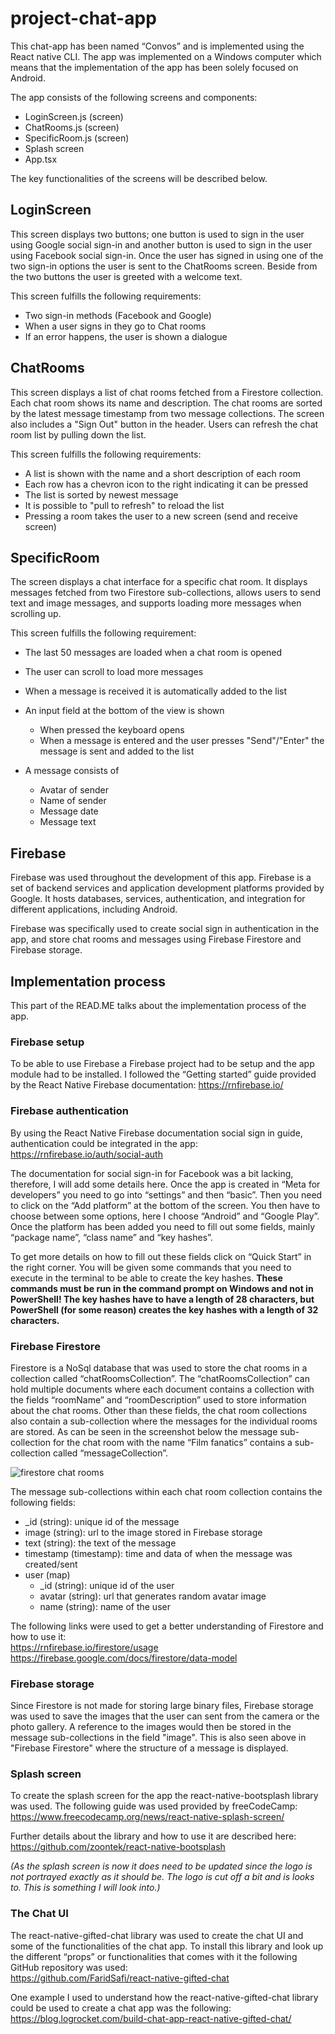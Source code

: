 # project-chat-app

This chat-app has been named “Convos” and is implemented using the React native CLI. The app was implemented on a Windows computer which means that the implementation of the app has been solely focused on Android.

 The app consists of the following screens and components:
- LoginScreen.js (screen)
- ChatRooms.js (screen)
- SpecificRoom.js (screen)
- Splash screen
- App.tsx
  
The key functionalities of the screens will be described below.

## LoginScreen
This screen displays two buttons; one button is used to sign in the user using Google social sign-in and another button is used to sign in the user using Facebook social sign-in. Once the user has signed in using one of the two sign-in options the user is sent to the ChatRooms screen. 
Beside from the two buttons the user is greeted with a welcome text.

This screen fulfills the following requirements:
- Two sign-in methods (Facebook and Google)
- When a user signs in they go to Chat rooms
- If an error happens, the user is shown a dialogue

## ChatRooms
This screen displays a list of chat rooms fetched from a Firestore collection. Each chat room shows its name and description. The chat rooms are sorted by the latest message timestamp from two message collections. The screen also includes a "Sign Out" button in the header. Users can refresh the chat room list by pulling down the list.

This screen fulfills the following requirements:
- A list is shown with the name and a short description of each room
- Each row has a chevron icon to the right indicating it can be pressed
- The list is sorted by newest message
- It is possible to "pull to refresh" to reload the list
- Pressing a room takes the user to a new screen (send and receive screen)

## SpecificRoom
The screen displays a chat interface for a specific chat room. It displays messages fetched from two Firestore sub-collections, allows users to send text and image messages, and supports loading more messages when scrolling up.

This screen fulfills the following requirement:
- The last 50 messages are loaded when a chat room is opened
- The user can scroll to load more messages
- When a message is received it is automatically added to the list

- An input field at the bottom of the view is shown
  - When pressed the keyboard opens
  - When a message is entered and the user presses "Send"/"Enter" the message is sent and added to the list

- A message consists of 
  - Avatar of sender
  - Name of sender
  - Message date
  - Message text


## Firebase
Firebase was used throughout the development of this app. Firebase is a set of backend services and application development platforms provided by Google. It hosts databases, services, authentication, and integration for different applications, including Android.

Firebase was specifically used to create social sign in authentication in the app, and store chat rooms and messages using Firebase Firestore and Firebase storage.

## Implementation process
This part of the READ.ME talks about the implementation process of the app.

### Firebase setup
To be able to use Firebase a Firebase project had to be setup and the app module had to be installed. I followed the “Getting started” guide provided by the React Native Firebase documentation:
https://rnfirebase.io/ 
 
### Firebase authentication
By using the React Native Firebase documentation social sign in guide, authentication could be integrated in the app: 
https://rnfirebase.io/auth/social-auth 

The documentation for social sign-in for Facebook was a bit lacking, therefore, I will add some details here. Once the app is created in “Meta for developers” you need to go into “settings” and then “basic”. Then you need to click on the “Add platform” at the bottom of the screen. You then have to choose between some options, here I choose “Android” and “Google Play”. Once the platform has been added you need to fill out some fields, mainly “package name”, “class name” and “key hashes”. 

To get more details on how to fill out these fields click on “Quick Start” in the right corner. You will be given some commands that you need to execute in the terminal to be able to create the key hashes. **These commands must be run in the command prompt on Windows and not in PowerShell! The key hashes have to have a length of 28 characters, but PowerShell (for some reason) creates the key hashes with a length of 32 characters.**

### Firebase Firestore
Firestore is a NoSql database that was used to store the chat rooms in a collection called “chatRoomsCollection”. The “chatRoomsCollection” can hold multiple documents where each document contains a collection with the fields “roomName” and “roomDescription” used to store information about the chat rooms. Other than these fields, the chat room collections also contain a sub-collection where the messages for the individual rooms are stored. As can be seen in the screenshot below the message sub-collection for the chat room with the name “Film fanatics” contains a sub-collection called “messageCollection”. 

![firestore chat rooms](https://github.com/user-attachments/assets/b3891511-1324-4178-81b7-c4202d085751)

The message sub-collections within each chat room collection contains the following fields:
- _id (string): unique id of the message
- image (string): url to the image stored in Firebase storage
- text (string): the text of the message
- timestamp (timestamp): time and data of when the message was created/sent
- user (map)
     - _id (string): unique id of the user
     - avatar (string): url that generates random avatar image
     - name (string): name of the user

The following links were used to get a better understanding of Firestore and how to use it:  <br />
https://rnfirebase.io/firestore/usage  <br />
https://firebase.google.com/docs/firestore/data-model 

### Firebase storage
Since Firestore is not made for storing large binary files, Firebase storage was used to save the images that the user can sent from the camera or the photo gallery. A reference to the images would then be stored in the message sub-collections in the field "image". This is also seen above in "Firebase Firestore" where the structure of a message is displayed. 

### Splash screen
To create the splash screen for the app the react-native-bootsplash library was used. The following guide was used provided by freeCodeCamp:  <br />
https://www.freecodecamp.org/news/react-native-splash-screen/ 

Further details about the library and how to use it are described here:  <br />
https://github.com/zoontek/react-native-bootsplash  

*(As the splash screen is now it does need to be updated since the logo is not portrayed exactly as it should be. The logo is cut off a bit and is looks to. This is something I will look into.)*

### The Chat UI
The react-native-gifted-chat library was used to create the chat UI and some of the functionalities of the chat app. To install this library and look up the different “props” or functionalities that comes with it the following GitHub repository was used:  <br />
https://github.com/FaridSafi/react-native-gifted-chat

One example I used to understand how the react-native-gifted-chat library could be used to create a chat app was the following:  <br />
https://blog.logrocket.com/build-chat-app-react-native-gifted-chat/ 

